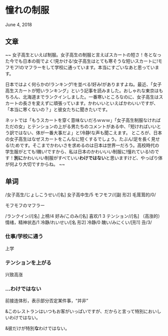# 憧れの制服
June 4, 2018

## 文章
~~
女子高生といえば制服。女子高生の制服と言えばスカートの短さ！冬となった今でも日本の街でよく!見かける!女子高生はとても寒そうな短いスカートに!モフモフ!のマフラーをして学校に通っています。本当にすごいなあと思っています。

日本ではよく何らかの!ランキング!を並べる!好み!がありますよね。最近、「女子高生スカートが短いランキング」という記事を読みました。おしゃれな東京はもちろん、北海道までランクインしました。一番寒いところなのに、女子高生はスカートの長さを変えずに頑張っています。かわいいといえばかわいいですが、「本当に寒くないの？」と彼女たちに聞きたいです。

ネットでは「もうスカートを穿く意味ないだろｗｗｗ」「女子高生制服なければただの女」とテンションの上がる男たちのコメントがある中、「短ければいいとう訳ではない、体が一番大事だよ」と!冷静!な声も聞こえます。
ところが、日本の女子高生はなぜスカートをこんなに短くするでしょう。たぶん!足を長く見せる!ためです。そこまでかわいさを求めるのは日本は世界一だろう。高校時代の学生服がとても!醜い!ですから、私は日本のかわいいい制服に!憧れている!のです！**別に**かわいいい制服がすべていい**わけではない**と思いますけど、やっぱり体が何より大切ですからね。
~~

## 单词
/女子高生/じょしこうせい/[名] 女子高中生/5
モフモフ//[副 形2] 毛茸茸的/0/

モフモフのマフラー

/ランクイン//[名] 上榜/4
好み/このみ/[名] 喜欢/1 3
テンション//[名] （高涨的）情绪，精神状态/1
冷静/れいせい/[名 形2] 冷静/0
醜い/みにくい/[形1] 丑/3/

### 仕事/学校に通う
上学

### テンションを上がる
兴致高涨

### ...わけではない
前接连体形，表示部分否定某件事，“并非”

&このレストランはいつもお客がいっぱいですが、だからと言って特別においしいわけではない。

&彼だけが特別**な**わけではない。
